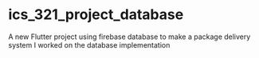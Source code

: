 # ics_321_project_database

A new Flutter project using firebase database to make a package delivery system I worked on the database implementation


